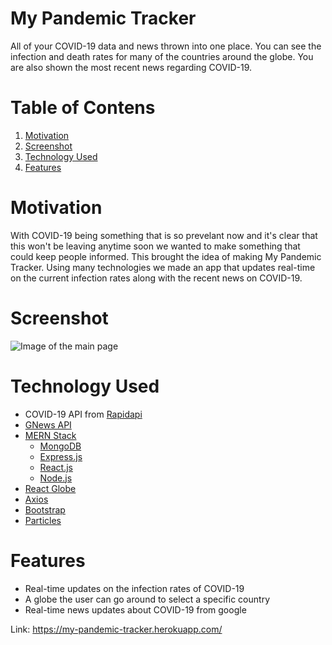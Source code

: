 # My Pandemic Tracker
All of your COVID-19 data and news thrown into one place. 
You can see the infection and death rates for many of the countries around the globe.
You are also shown the most recent news regarding COVID-19.

# Table of Contens
1. [Motivation](#motivation)
2. [Screenshot](#screenshot)
3. [Technology Used](#technology-used)
4. [Features](#features)

# Motivation
With COVID-19 being something that is so prevelant now and it's clear that this won't be leaving anytime soon we wanted to make something that could keep people informed.
This brought the idea of making My Pandemic Tracker. Using many technologies we made an app that updates real-time on the current infection rates along with the recent news on COVID-19.

# Screenshot
![Image of the main page](https://tinyurl.com/y56ac2lx)

# Technology Used
* COVID-19 API from [Rapidapi](https://rapidapi.com/collection/coronavirus-covid-19)
* [GNews API](https://gnews.io/)
* [MERN Stack](https://www.mongodb.com/mern-stack)
   * [MongoDB](https://www.mongodb.com/)
   * [Express.js](https://expressjs.com/)
   * [React.js](https://reactjs.org/)
   * [Node.js](https://nodejs.org/en/)
* [React Globe](https://react-globe.netlify.app/)
* [Axios](https://www.npmjs.com/package/axios)
* [Bootstrap](https://getbootstrap.com/)
* [Particles](https://vincentgarreau.com/particles.js/)

# Features
* Real-time updates on the infection rates of COVID-19
* A globe the user can go around to select a specific country
* Real-time news updates about COVID-19 from google

Link: https://my-pandemic-tracker.herokuapp.com/
